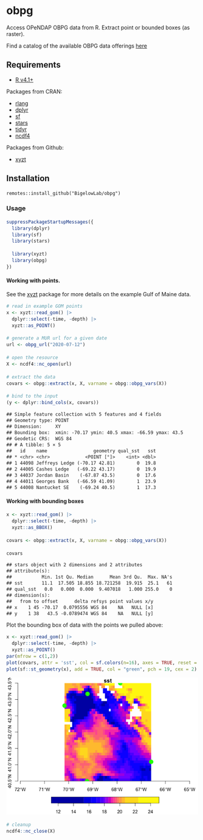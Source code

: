 obpg
================

Access OPeNDAP OBPG data from R. Extract point or bounded boxes (as
raster).

Find a catalog of the available OBPG data offerings
[here](https://oceandata.sci.gsfc.nasa.gov/opendap/)

## Requirements

-   [R v4.1+](https://www.r-project.org/)

Packages from CRAN:

-   [rlang](https://CRAN.R-project.org/package=rlang)
-   [dplyr](https://CRAN.R-project.org/package=httr)
-   [sf](https://CRAN.R-project.org/package=sf)
-   [stars](https://CRAN.R-project.org/package=stars)
-   [tidyr](https://CRAN.R-project.org/package=tidyr)
-   [ncdf4](https://CRAN.R-project.org/package=ncdf4)

Packages from Github:

-   [xyzt](https://github.com/BigelowLab/xyzt)

## Installation

    remotes::install_github("BigelowLab/obpg")

### Usage

``` r
suppressPackageStartupMessages({
  library(dplyr)
  library(sf)
  library(stars)
  
  library(xyzt)
  library(obpg)
})
```

#### Working with points.

See the [xyzt](https://github.com/BigelowLab/xyzt) package for more
details on the example Gulf of Maine data.

``` r
# read in example GOM points
x <- xyzt::read_gom() |>
  dplyr::select(-time, -depth) |>
  xyzt::as_POINT()

# generate a MUR url for a given date
url <- obpg_url("2020-07-12")

# open the resource
X <- ncdf4::nc_open(url)

# extract the data 
covars <- obpg::extract(x, X, varname = obpg::obpg_vars(X))

# bind to the input
(y <- dplyr::bind_cols(x, covars))
```

    ## Simple feature collection with 5 features and 4 fields
    ## Geometry type: POINT
    ## Dimension:     XY
    ## Bounding box:  xmin: -70.17 ymin: 40.5 xmax: -66.59 ymax: 43.5
    ## Geodetic CRS:  WGS 84
    ## # A tibble: 5 × 5
    ##   id    name                 geometry qual_sst   sst
    ## * <chr> <chr>             <POINT [°]>    <int> <dbl>
    ## 1 44098 Jeffreys Ledge (-70.17 42.81)        0  19.8
    ## 2 44005 Cashes Ledge   (-69.22 43.17)        0  19.9
    ## 3 44037 Jordan Basin    (-67.87 43.5)        0  17.6
    ## 4 44011 Georges Bank   (-66.59 41.09)        1  23.9
    ## 5 44008 Nantucket SE    (-69.24 40.5)        1  17.3

#### Working with bounding boxes

``` r
x <- xyzt::read_gom() |>
  dplyr::select(-time, -depth) |>
  xyzt::as_BBOX()

covars <- obpg::extract(x, X, varname = obpg::obpg_vars(X))

covars
```

    ## stars object with 2 dimensions and 2 attributes
    ## attribute(s):
    ##           Min. 1st Qu. Median      Mean 3rd Qu.  Max. NA's
    ## sst       11.1  17.505 18.855 18.721258  19.915  25.1   61
    ## qual_sst   0.0   0.000  0.000  9.407018   1.000 255.0    0
    ## dimension(s):
    ##   from to offset      delta refsys point values x/y
    ## x    1 45 -70.17  0.0795556 WGS 84    NA   NULL [x]
    ## y    1 38   43.5 -0.0789474 WGS 84    NA   NULL [y]

Plot the bounding box of data with the points we pulled above:

``` r
x <- xyzt::read_gom() |>
  dplyr::select(-time, -depth) |>
  xyzt::as_POINT()
par(mfrow = c(1,2))
plot(covars, attr = 'sst', col = sf.colors(n=16), axes = TRUE, reset = FALSE)
plot(sf::st_geometry(x), add = TRUE, col = "green", pch = 19, cex = 2)
```

![](README_files/figure-gfm/unnamed-chunk-4-1.png)<!-- -->

``` r
# cleanup
ncdf4::nc_close(X)
```
